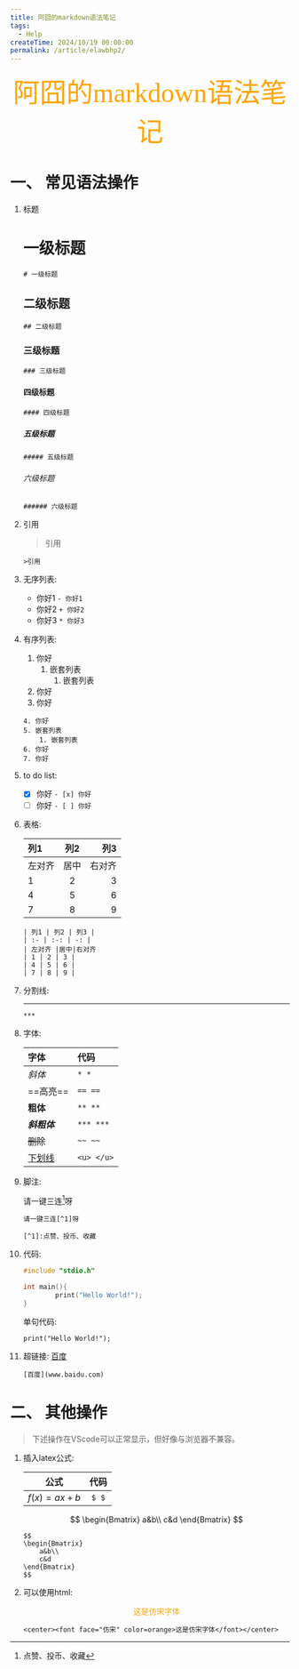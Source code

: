 ```yaml
---
title: 阿囧的markdown语法笔记
tags:
  - Help
createTime: 2024/10/19 00:00:00
permalink: /article/elawbhp2/
---
```


<center><font face="仿宋" color=orange size = 20>阿囧的markdown语法笔记</font></center>

# 一、 常见语法操作
1. 标题
   
    # 一级标题

    `# 一级标题`

    ## 二级标题

    `## 二级标题`

    ### 三级标题

    `### 三级标题`

    #### 四级标题

    `#### 四级标题`

    ##### 五级标题

    `##### 五级标题`

    ###### 六级标题

    `###### 六级标题`

2. 引用
   
    >引用

    `>引用`

3. 无序列表:
   
   - 你好1
   `- 你好1`
   + 你好2
   `+ 你好2`
   * 你好3
   `* 你好3`

4. 有序列表:
   
   1. 你好
      1. 嵌套列表
         1. 嵌套列表
   2. 你好
   3. 你好

    ```
    4. 你好
    5. 嵌套列表
        1. 嵌套列表
    6. 你好
    7. 你好
    ```

5. to do list:
   
   - [x] 你好
   `- [x] 你好`
   - [ ] 你好
   `- [ ] 你好`

6. 表格:

    | 列1 | 列2 | 列3 |
    | :--- | :---: | ---: |
    | 左对齐 | 居中 | 右对齐 |
    | 1 | 2 | 3 |
    | 4 | 5 | 6 |
    | 7 | 8 | 9 |

    ```
    | 列1 | 列2 | 列3 |
    | :- | :-: | -: |
    | 左对齐 |居中|右对齐
    | 1 | 2 | 3 |
    | 4 | 5 | 6 |
    | 7 | 8 | 9 |
    ```
    
7. 分割线:
   
    ***

    `***`

8. 字体:

    |字体|代码|
    |:---|:---|
    |*斜体*|`* *`|
    |==高亮==|`== ==`|
    |**粗体**|`** **`|
    |***斜粗体***|`*** ***`|
    |~~删除~~|`~~ ~~`|
    |<u>下划线</u>|`<u> </u>`|

9.  脚注:
    
    请一键三连[^1]呀

    [^1]:点赞、投币、收藏

    ```
    请一键三连[^1]呀

    [^1]:点赞、投币、收藏
    ```

10. 代码:
    
    ```c
    #include "stdio.h"

    int main(){
            print("Hello World!");
    }  
    ```

    单句代码:

    `print("Hello World!");`


11. 超链接:
    [百度](www.baidu.com)

    `[百度](www.baidu.com)`

# 二、 其他操作

>下述操作在VScode可以正常显示，但好像与浏览器不兼容。

1. 插入latex公式:
   
    |公式|代码|
    |:-:|:-:|
    | $f(x) = ax + b$ |`$ $`|


    $$
    \begin{Bmatrix}
        a&b\\
        c&d
    \end{Bmatrix}
    $$


    ```
    $$
    \begin{Bmatrix}
        a&b\\
        c&d
    \end{Bmatrix}
    $$
    ```

2. 可以使用html:
   
    <center><font face="仿宋" color=orange>这是仿宋字体</font></center>

    `<center><font face="仿宋" color=orange>这是仿宋字体</font></center>`